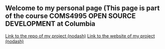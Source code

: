## Welcome to my personal page (This page is part of the course COMS4995 OPEN SOURCE DEVELOPMENT at Columbia

[Link to the repo of my project (nodash)](https://github.com/crepac4/nodash)
[Link to the website of my project (nodash)](https://github.com/crepac4/nodash)
